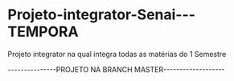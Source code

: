 # Projeto-integrator-Senai---TEMPORA
Projeto integrator na qual integra todas as matérias do 1 Semestre


---------------PROJETO NA BRANCH MASTER-------------------
